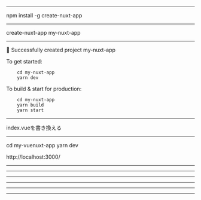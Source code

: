 ----------------------------------------
npm install -g create-nuxt-app

----------------------------------------
create-nuxt-app my-nuxt-app

----------------------------------------
🎉  Successfully created project my-nuxt-app

  To get started:

        cd my-nuxt-app
        yarn dev

  To build & start for production:

        cd my-nuxt-app
        yarn build
        yarn start

----------------------------------------
index.vueを書き換える

----------------------------------------

cd my-vuenuxt-app
yarn dev

http://localhost:3000/    

----------------------------------------
----------------------------------------
----------------------------------------
----------------------------------------
----------------------------------------
----------------------------------------

